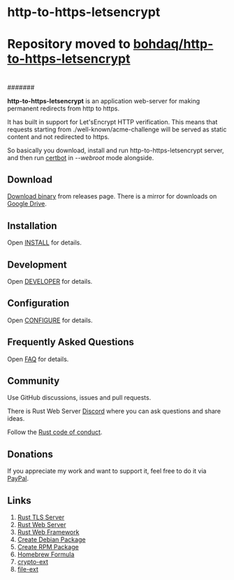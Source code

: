 # http-to-https-letsencrypt

# Repository moved to [bohdaq/http-to-https-letsencrypt](https://github.com/bohdaq/http-to-https-letsencrypt)

#
#######

**http-to-https-letsencrypt** is an application web-server for making permanent redirects from http to https. 

It has built in support for Let'sEncrypt HTTP verification. This means that requests starting from
./well-known/acme-challenge will be served as static content and not redirected to https.

So basically you download, install and run http-to-https-letsencrypt server, 
and then run [certbot](https://certbot.eff.org/) in _--webroot_ mode alongside.

## Download
[Download binary](https://github.com/bohdaq/rust-http-to-https-letsencrypt-acme/releases) from releases page.  There is a mirror for downloads on [Google Drive](https://drive.google.com/drive/folders/1wize_LrCwGgs4MSvldhbpqDx4UTD3uEk?usp=share_link).

## Installation
Open [INSTALL](INSTALL.md) for details.

## Development
Open [DEVELOPER](DEVELOPER.md) for details.

## Configuration
Open [CONFIGURE](CONFIGURE.md) for details.

## Frequently Asked Questions
Open [FAQ](FAQ.md) for details.

## Community
Use GitHub discussions, issues and pull requests.

There is Rust Web Server [Discord](https://discord.gg/zaErjtr5Dm) where you can ask questions and share ideas.

Follow the [Rust code of conduct](https://www.rust-lang.org/policies/code-of-conduct).

## Donations
If you appreciate my work and want to support it, feel free to do it via [PayPal](https://www.paypal.com/donate/?hosted_button_id=7J69SYZWSP6HJ).

## Links
1. [Rust TLS Server](https://github.com/bohdaq/rust-tls-server)
1. [Rust Web Server](https://github.com/bohdaq/rust-web-server)
1. [Rust Web Framework](https://github.com/bohdaq/rust-web-framework/)
1. [Create Debian Package](https://github.com/bohdaq/rws-create-deb)
1. [Create RPM Package](https://github.com/bohdaq/rws-rpm-builder)
1. [Homebrew Formula](https://github.com/bohdaq/homebrew-rust-web-server)
1. [crypto-ext](https://github.com/bohdaq/crypto-ext/)
1. [file-ext](https://github.com/bohdaq/file-ext/)
